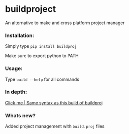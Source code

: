 # buildproject
An alternative to make and cross platform project manager

### Installation:
Simply type `pip install buildproj`

Make sure to export python to PATH

### Usage:
Type `build --help` for all commands

### In depth:
<a href="https://github.com/Ehnryu/build"> Click me | Same syntax as this build of buildproj </a>

### Whats new?
Added project management with `build.proj` files
